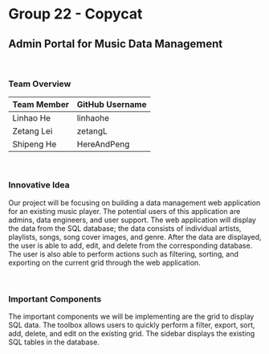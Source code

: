 # Group 22 - Copycat
## Admin Portal for Music Data Management

<br>

### Team Overview
Team Member  | GitHub Username
-------------|---------
Linhao He 	 |	linhaohe
Zetang Lei	 |	zetangL
Shipeng He	 |	HereAndPeng

<br>

### Innovative Idea

Our project will be focusing on building a data management web application for an existing music player. The potential users of this application are admins, data engineers, and user support. The web application will display the data from the SQL database; the data consists of individual artists, playlists, songs, song cover images, and genre. After the data are displayed, the user is able to add, edit, and delete from the corresponding database. The user is also able to perform actions such as filtering, sorting, and exporting on the current grid through the web application. 

<br>

### Important Components

The important components we will be implementing are the grid to display SQL data. The toolbox allows users to quickly perform a filter, export, sort, add, delete, and edit on the existing grid. The sidebar displays the existing SQL tables in the database.
